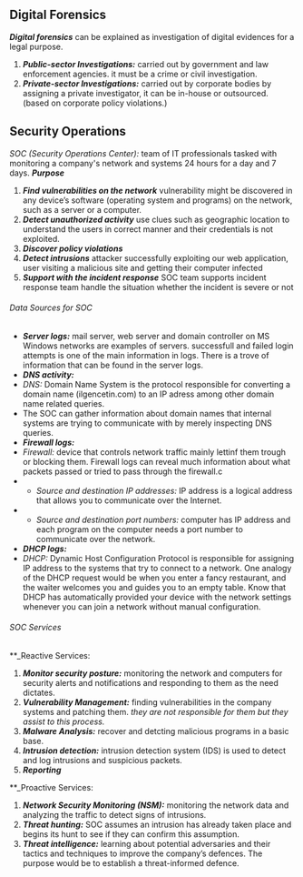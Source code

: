 ## Digital Forensics 
**_Digital forensics_** can be explained as investigation of digital evidences for a legal purpose. 
1. **_Public-sector Investigations:_** carried out by government and law enforcement agencies. it must be a crime or civil investigation.
2. **_Private-sector Investigations:_** carried out by corporate bodies by assigning a private investigator, it can be in-house or outsourced. (based on corporate policy violations.)

## Security Operations
_SOC (Security Operations Center):_ team of IT professionals tasked with monitoring a company's network and systems 24 hours for a day and 7 days.
**_Purpose_**
1. **_Find vulnerabilities on the network_** vulnerability might be discovered in any device’s software (operating system and programs) on the network, such as a server or a computer.
2. **_Detect unauthorized activity_** use clues such as geographic location to understand the users in correct manner and their credentials is not exploited.
3. **_Discover policy violations_** 
4. **_Detect intrusions_** attacker successfully exploiting our web application, user visiting a malicious site and getting their computer infected
5. **_Support with the incident response_** SOC team supports incident response team handle the situation whether the incident is severe or not

###### Data Sources for SOC 
- **_Server logs:_** mail server, web server and domain controller on MS Windows networks are examples of servers. successfull and failed login attempts is one of the main information in logs. There is a trove of information that can be found in the server logs.
- **_DNS activity:_** 
- _DNS:_ Domain Name System is the protocol responsible for converting a domain name (ilgencetin.com) to an IP adress among other domain name related queries.
- The SOC can gather information about domain names that internal systems are trying to communicate with by merely inspecting DNS queries.
- **_Firewall logs:_** 
- _Firewall:_ device that controls network traffic mainly lettinf them trough or blocking them. Firewall logs can reveal much information about what packets passed or tried to pass through the firewall.c
- - _Source and destination IP addresses:_ IP address is a logical address that allows you to communicate over the Internet.
- - _Source and destination port numbers:_ computer has IP address and each program on the computer needs a port number to communicate over the network.
- **_DHCP logs:_** 
- _DHCP:_ Dynamic Host Configuration Protocol is responsible for assigning IP address to the systems that try to connect to a network. One analogy of the DHCP request would be when you enter a fancy restaurant, and the waiter welcomes you and guides you to an empty table. Know that DHCP has automatically provided your device with the network settings whenever you can join a network without manual configuration.

###### SOC Services 
**_Reactive Services:
1. **_Monitor security posture:_** monitoring the network and computers for security alerts and notifications and responding to them as the need dictates.
2. **_Vulnerability Management:_**  finding vulnerabilities in the company systems and patching them. 
_they are not responsible for them but they assist to this process._
3. **_Malware Analysis:_** recover and detcting malicious programs in a basic base.
4. **_Intrusion detection:_** intrusion detection system (IDS) is used to detect and log intrusions and suspicious packets.
5. **_Reporting_**

**_Proactive Services:
1. **_Network Security Monitoring (NSM):_** monitoring the network data and analyzing the traffic to detect signs of intrusions.
2. **_Threat hunting:_** SOC assumes an intrusion has already taken place and begins its hunt to see if they can confirm this assumption.
3. **_Threat intelligence:_** learning about potential adversaries and their tactics and techniques to improve the company’s defences. The purpose would be to establish a threat-informed defence.
